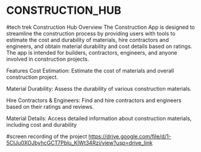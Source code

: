 # CONSTRUCTION_HUB
#tech trek
Construction Hub
Overview
The Construction App is designed to streamline the construction process by providing users with tools to estimate the cost and durability of materials, hire contractors and engineers, and obtain material durability and cost details based on ratings. The app is intended for builders, contractors, engineers, and anyone involved in construction projects.

Features
Cost Estimation: Estimate the cost of materials and overall construction project.

Material Durability: Assess the durability of various construction materials.

Hire Contractors & Engineers: Find and hire contractors and engineers based on their ratings and reviews.

Material Details: Access detailed information about construction materials, including cost and durability

#screen recording of the project
https://drive.google.com/file/d/1-5CIJu0XOJbyhcGCT7Pblu_KlWt34Rzi/view?usp=drive_link

